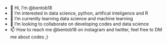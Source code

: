 - 👋 Hi, I’m @bentob18
- 👀 I’m interested in data science, python, artifical inteligence and R
- 🌱 I’m currently learning data science and machine learning
- 💞️ I’m looking to collaborate on developing codes and data science
- 📫 How to reach me @bentob18 on instagram and twitter, feel free to DM me about codes ;)

<!---
bentob18/bentob18 is a ✨ special ✨ repository because its `README.md` (this file) appears on your GitHub profile.
You can click the Preview link to take a look at your changes.
--->
